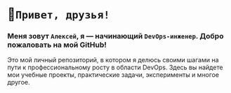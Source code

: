 # 👋`Привет, друзья!`
### Меня зовут `Алексей`, я — начинающий `DevOps-инженер`.   Добро пожаловать на мой GitHub!
Это мой личный репозиторий, в котором я делюсь своими шагами на пути к профессиональному росту в области DevOps. Здесь вы найдете мои учебные проекты, практические задачи, эксперименты и многое другое.
